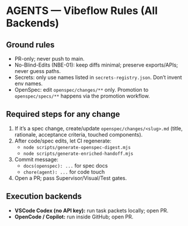 # AGENTS — Vibeflow Rules (All Backends)

## Ground rules
- PR-only; never push to main.
- No-Blind-Edits (NBE-01): keep diffs minimal; preserve exports/APIs; never guess paths.
- Secrets: only use names listed in `secrets-registry.json`. Don’t invent env names.
- OpenSpec: edit `openspec/changes/**` only. Promotion to `openspec/specs/**` happens via the promotion workflow.

## Required steps for any change
1) If it’s a spec change, create/update `openspec/changes/<slug>.md` (title, rationale, acceptance criteria, touched components).
2) After code/spec edits, let CI regenerate:
   - `node scripts/generate-openspec-digest.mjs`
   - `node scripts/generate-enriched-handoff.mjs`
3) Commit message:
   - `docs(openspec): ...` for spec docs
   - `chore(agent): ...` for code touch
4) Open a PR; pass Supervisor/Visual/Test gates.

## Execution backends
- **VSCode Codex (no API key):** run task packets locally; open PR.
- **OpenCode / Copilot:** run inside GitHub; open PR.

